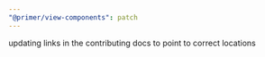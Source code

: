 ```yaml
---
"@primer/view-components": patch
---
```


updating links in the contributing docs to point to correct locations
